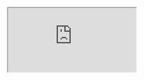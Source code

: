 <iframe src="https://docs.google.com/document/d/e/2PACX-1vTZI73CzgmCU4vUI1vk1uBAis1UoeTc4lEZeJ6OBprsPORIYahTH7IYQZ9o9vj1SlReCp_AksGQXyqs/pub?embedded=true"></iframe>

